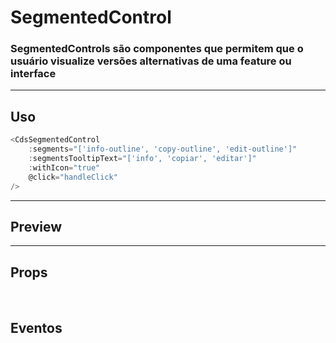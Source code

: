 # SegmentedControl

### SegmentedControls são componentes que permitem que o usuário visualize versões alternativas de uma feature ou interface

---

## Uso

```js
<CdsSegmentedControl
	:segments="['info-outline', 'copy-outline', 'edit-outline']"
	:segmentsTooltipText="['info', 'copiar', 'editar']"
	:withIcon="true"
	@click="handleClick"
/>
```

---

## Preview

<PreviewBuilder
	:component="CdsSegmentedControl"
	:events="cdsSegmentedControlEvents"
	:segments="['info-outline', 'copy-outline', 'edit-outline']"
	:segmentsTooltipText="['info', 'copiar', 'editar']"
/>

---

## Props

<APITable
	name="SegmentedControl"
	section="props"
/>
<br />

## Eventos

<APITable
	name="SegmentedControl"
	section="events"
/>
<br />

<script setup>
import CdsSegmentedControl from '@/components/SegmentedControl.vue';

const cdsSegmentedControlEvents = [
	'click'
];
</script>

